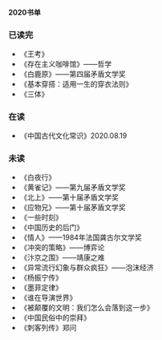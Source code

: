 #### 2020书单

### 已读完
- 《王考》
- 《存在主义咖啡馆》——哲学
- 《白鹿原》——第四届矛盾文学奖
- 《基本穿搭：适用一生的穿衣法则》
- 《三体》

### 在读
- 《中国古代文化常识》2020.08.19

### 未读
- 《白夜行》
- 《黄雀记》——第九届矛盾文学奖
- 《北上》——第十届矛盾文学奖
- 《应物兄》——第十届茅盾文学奖
- 《一些时刻》
- 《中国历史的后门》
- 《情人》——1984年法国龚古尔文学奖
- 《冲突的策略》——博弈论
- 《汴京之围》——靖康之难
- 《异常流行幻象与群众疯狂》——泡沫经济
- 《杨振宁传》
- 《墨菲定律》
- 《谁在导演世界》
- 《被颠覆的文明：我们怎么会落到这一步》
- 《中国民俗中的崇拜》
- 《刺客列传》郑问

